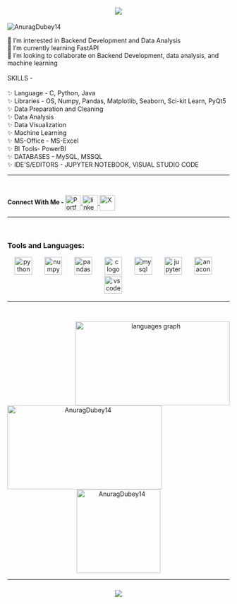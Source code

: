 <h1 align="center">
    <img src="https://readme-typing-svg.herokuapp.com/?font=Righteous&size=35&center=true&vCenter=true&width=500&height=70&duration=4000&lines=Hi+There!+👋;+Welcome+to+my+profile+🙏;"/>
</h1>
<p align="left"> <img src="https://komarev.com/ghpvc/?username=AnuragDubey14&label=Profile%20views&color=0e75b6&style=flat" alt="AnuragDubey14" /> </p></h1> 

<p align="left">👀 I’m interested in Backend Development and Data Analysis<br>🌱 I’m currently learning FastAPI<br>💞️ I’m looking to collaborate on Backend Development, data analysis, and machine learning<br><br>
SKILLS -<br><br>✨ Language - C, Python, Java<br>✨ Libraries - OS, Numpy, Pandas, Matplotlib, Seaborn, Sci-kit Learn, PyQt5 <br>✨ Data Preparation and Cleaning<br>✨ Data Analysis<br>✨ Data Visualization<br>✨ Machine Learning<br>✨ MS-Office - MS-Excel<br>✨ BI Tools- PowerBI<br>✨ DATABASES - MySQL, MSSQL<br>✨ IDE'S/EDITORS - JUPYTER NOTEBOOK, VISUAL STUDIO CODE</p>
<hr>




<br clear="both">


<div align="left">
  <p ><b>Connect With Me - </b>
  <a href="https://linktr.ee/AnuragDubey14" target="_blank">
    <img align="center" src="https://img.shields.io/badge/personal-portfolio?style=for-the-badge&logo=personal&logoColor=Red" height="35" alt="Portfolio"  />
    
  <a href="https://www.linkedin.com/in/anuragdubey14" target="_blank">
    <img align="center" src="https://img.shields.io/static/v1?message=LinkedIn&logo=linkedin&label=&color=0077B5&logoColor=white&labelColor=&style=for-the-badge" height="35" alt="linkedin"  /> <a href="https://x.com/Anuragdubey2003" target="_blank">
    <img align="center" src="https://img.shields.io/badge/X-000000?style=for-the-badge&logo=x&logoColor=white" height="35" alt="X"  />
  </a></p>
  
</div>
<hr>
<br clear="both">


  <p align="left"><h3>Tools and Languages: </h3></p>
  
<div align="center">
  <img src="https://skillicons.dev/icons?i=py" height="40" alt="python logo"  />
  <img width="20" />
  <img src="https://cdn.jsdelivr.net/gh/devicons/devicon/icons/numpy/numpy-original.svg" height="40" alt="numpy logo"  />
  <img width="20" />
  <img src="https://cdn.jsdelivr.net/gh/devicons/devicon/icons/pandas/pandas-original.svg" height="40" alt="pandas logo"  />
  <img width="20" />
  <img src="https://skillicons.dev/icons?i=c" height="40" alt="c logo"  />
  <img width="20" />
  <img src="https://skillicons.dev/icons?i=mysql" height="40" alt="mysql logo"  />
  <img width="20" />
  <img src="https://cdn.jsdelivr.net/gh/devicons/devicon/icons/jupyter/jupyter-original.svg" height="40" alt="jupyter logo"  />
  <img width="20" />
  <img src="https://cdn.jsdelivr.net/gh/devicons/devicon/icons/anaconda/anaconda-original.svg" height="40" alt="anaconda logo"  />
  <img width="20" />
  <img src="https://skillicons.dev/icons?i=vscode" height="40" alt="vscode logo"  />
  <img width="20" />

</div>
<hr>
<br clear="both">


<div align="center">
  
  <img align="right" src="https://github-readme-stats.vercel.app/api/top-langs?username=anuragdubey14&locale=en&hide_title=false&layout=compact&card_width=320&langs_count=5&theme=dracula&hide_border=false" height="190" width="350" alt="languages graph"  />

<p>&nbsp;<img align="left" src="https://github-readme-streak-stats.herokuapp.com/?user=AnuragDubey14&" height="190" width="350" alt="AnuragDubey14" /></p>

</div>

<p align="center"> <a href="https://github.com/ryo-ma/github-profile-trophy"><img src="https://github-profile-trophy.vercel.app/?username=AnuragDubey14&theme=onedark" height="190" alt="AnuragDubey14" /></a> </p>

<hr>
<h3 align="center">
    <img src="https://readme-typing-svg.herokuapp.com/?font=Righteous&size=25&center=true&vCenter=true&width=500&height=70&duration=4000&lines=Thanks+for+visiting!;+Want's+to+team+up?;+Drop+me+a+message!">
</h3>

